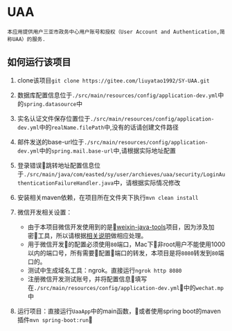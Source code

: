 # UAA
    本应用提供用户三亚市政务中心用户账号和授权（User Account and Authentication,简称UAA）的服务.
## 如何运行该项目

1. clone该项目`git clone https://gitee.com/liuyatao1992/SY-UAA.git`
2. 数据库配置信息位于`./src/main/resources/config/application-dev.yml`中的`spring.datasource`中
3. 实名认证文件保存位置位于`./src/main/resources/config/application-dev.yml`中的`realName.filePath`中,没有的话请创建文件路径
4. 邮件发送的base-url位于`./src/main/resources/config/application-dev.yml`中的`spring.mail.base-url`中,请根据实际地址配置
5. 登录错误跳转地址配置信息位于`./src/main/java/com/easted/sy/user/archieves/uaa/security/LoginAuthenticationFailureHandler.java`中，请根据实际情况修改
6. 安装相关maven依赖，在项目所在文件夹下执行`mvn clean install`
7. 微信开发相关设置：

    * 由于本项目微信开发使用到的是[weixin-java-tools](https://github.com/wechat-group/weixin-java-tools)项目，因为涉及加密工具，所以请根据[相关说明](https://github.com/Wechat-Group/weixin-java-tools/wiki/%E5%8A%A0%E8%A7%A3%E5%AF%86%E7%9A%84%E5%BC%82%E5%B8%B8%E5%A4%84%E7%90%86%E5%8A%9E%E6%B3%95)做相应处理。
    * 用于微信开发的配置必须使用`80`端口，Mac下非root用户不能使用1000以内的端口号，所有需要配置端口的转发，本项目是将`8080`转发到`80`端口的。
    * 测试中生成域名工具：ngrok。直接运行`ngrok http 8080`
    * 注册微信开发测试账号，并将配置信息填写在`./src/main/resources/config/application-dev.yml`中的`wechat.mp`中
8. 运行项目：直接运行`UaaApp`中的main函数，或者使用spring boot的maven插件`mvn spring-boot:run`


